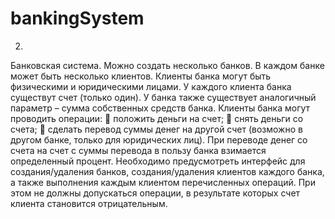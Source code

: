 # bankingSystem

2.	
Банковская система. Можно создать несколько банков. 
В каждом банке может быть несколько клиентов. Клиенты банка могут быть физическими и юридическими лицами. 
У каждого клиента банка существут счет (только один). 
У банка также существует аналогичный параметр – сумма собственных средств банка. 
Клиенты банка могут проводить операции:
	положить деньги на счет;
	снять деньги со счета;
	сделать перевод суммы денег на другой счет (возможно в другом банке, только для юридических лиц).
При переводе денег со счета на счет с суммы перевода в пользу банка взимается определенный процент. 
Необходимо предусмотреть интерфейс для создания/удаления банков, создания/удаления клиентов каждого банка, 
а также выполнения каждым клиентом перечисленных операций. При этом не должны допускаться операции, 
в результате которых счет клиента становится отрицательным.
